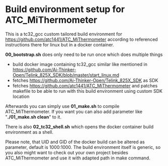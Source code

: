 # Build environment setup for ATC_MiThermometer

This is a tc32_gcc custom tailored build environment for https://github.com/atc1441/ATC_MiThermometer according to referenced instructions there for linux but in a docker container.

**00_bootstrap.sh** does only need to be run once which does multiple things

* build docker image containing tc32_gcc similar like mentioned in https://github.com/Ai-Thinker-Open/Telink_825X_SDK/blob/master/start_linux.md
* fetches https://github.com/Ai-Thinker-Open/Telink_825X_SDK as SDK
* fetches https://github.com/atc1441/ATC_MiThermometer and patches makefile to be able to run with this build environment using custom SDK location

Afterwards you can simply use **01_make.sh** to compile ATC_MiThermometer. If you want you can also add parameter like "**./01_make.sh clean**" to it.

There is also **02_tc32_shell.sh** which opens the docker container build environment as a shell.


Please note, that UID and GID of the docker build can be altered as parameter, default is 1000:1000.
The build environment itself is generic, so you also might want to check out your own project besides ATC_MiThermometer and use it with adapted path in make command.

